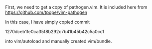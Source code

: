 First, we need to get a copy of pathogen.vim. It is included here from
  https://github.com/tpope/vim-pathogen

In this case, I have simply copied commit 

  1270dceb1fe0ca35f8b292c7b41b45b42c5a0cc1

into vim/autoload and manually created vim/bundle.


